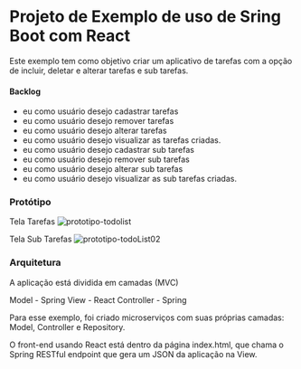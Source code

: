 # Projeto de Exemplo de uso de Sring Boot com React
Este exemplo tem como objetivo criar um aplicativo de tarefas com a opção de incluir, deletar e alterar tarefas e sub tarefas.

#### Backlog
- eu como usuário desejo cadastrar tarefas
- eu como usuário desejo remover tarefas
- eu como usuário desejo alterar tarefas
- eu como usuário desejo visualizar as tarefas criadas.
- eu como usuário desejo cadastrar sub tarefas
- eu como usuário desejo remover sub tarefas
- eu como usuário desejo alterar sub tarefas
- eu como usuário desejo visualizar as sub tarefas criadas.


### Protótipo

Tela Tarefas
![prototipo-todolist](https://user-images.githubusercontent.com/44953877/74271220-46f97300-4ceb-11ea-84ff-b1ed01d7922c.png)

Tela Sub Tarefas
![prototipo-todoList02](https://user-images.githubusercontent.com/44953877/74272197-fa169c00-4cec-11ea-9a24-7e73fb4a9679.png)

### Arquitetura

A aplicação está dividida em camadas (MVC)

Model - Spring
View - React 
Controller - Spring

Para esse exemplo, foi criado microserviços com suas próprias camadas: Model, Controller e Repository.

O front-end usando React está dentro da página index.html, que chama o Spring RESTful endpoint que gera um JSON da aplicação na View.
